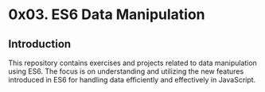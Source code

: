 # 0x03. ES6 Data Manipulation

## Introduction
This repository contains exercises and projects related to data manipulation using ES6. The focus is on understanding and utilizing the new features introduced in ES6 for handling data efficiently and effectively in JavaScript.